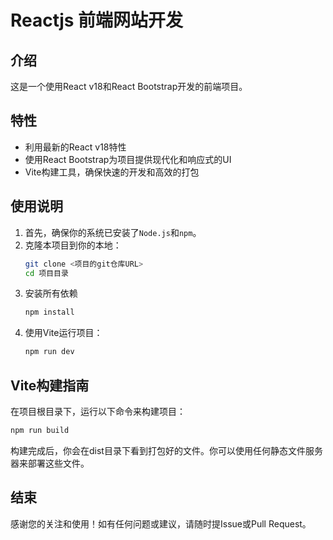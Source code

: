 # Reactjs 前端网站开发

## 介绍
这是一个使用React v18和React Bootstrap开发的前端项目。

## 特性

- 利用最新的React v18特性
- 使用React Bootstrap为项目提供现代化和响应式的UI
- Vite构建工具，确保快速的开发和高效的打包

## 使用说明

1. 首先，确保你的系统已安装了`Node.js`和`npm`。
2. 克隆本项目到你的本地：
   ```bash
   git clone <项目的git仓库URL>
   cd 项目目录
   ```
3. 安装所有依赖
    ```bash
    npm install
    ```
4. 使用Vite运行项目：
    ```bash
    npm run dev
    ```
## Vite构建指南

在项目根目录下，运行以下命令来构建项目：
   ```bash
   npm run build
   ```
构建完成后，你会在dist目录下看到打包好的文件。你可以使用任何静态文件服务器来部署这些文件。

## 结束
感谢您的关注和使用！如有任何问题或建议，请随时提Issue或Pull Request。
